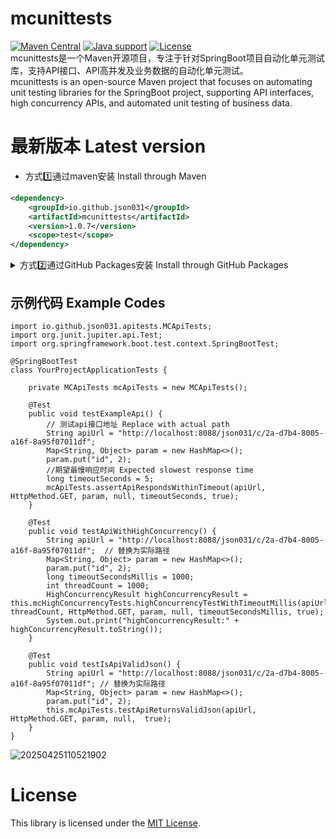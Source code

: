 # mcunittests
[![Maven Central](https://img.shields.io/maven-central/v/io.github.json031/mcunittests?logo=apache-maven&logoColor=white)](https://search.maven.org/artifact/io.github.json031/mcunittests)
[![Java support](https://img.shields.io/badge/Java-8+-green?logo=java&logoColor=white)](https://openjdk.java.net/)
[![License](https://img.shields.io/badge/license-MIT-brightgreen.svg)](https://github.com/Json031/mcunittests/blob/main/LICENSE)
<br>
mcunittests是一个Maven开源项目，专注于针对SpringBoot项目自动化单元测试库，支持API接口、API高并发及业务数据的自动化单元测试。
<br>mcunittests is an open-source Maven project that focuses on automating unit testing libraries for the SpringBoot project, supporting API interfaces, high concurrency APIs, and automated unit testing of business data.

# 最新版本 Latest version
* 方式1️⃣通过maven安装 Install through Maven
```xml
<dependency>
	<groupId>io.github.json031</groupId>
	<artifactId>mcunittests</artifactId>
	<version>1.0.7</version>
	<scope>test</scope>
</dependency>

```

<details>
  <summary>方式2️⃣通过GitHub Packages安装 Install through GitHub Packages</summary>

* 配置 Maven 仓库，在项目的 `pom.xml` 文件的repositories中，添加 GitHub Packages 仓库配置：
<br>Configure the Maven repository and add the GitHub Packages repository configuration in the repositories of the project's pom. xml file

```xml
  <repository>
    <id>github</id>
    <name>GitHub Json031 Apache Maven Packages</name>
    <url>https://maven.pkg.github.com/json031/mcunittests</url>
  </repository>
```

* 添加依赖 Add Dependency
在 pom.xml 中添加以下依赖：
<br>Add the following dependencies in pom.xml:

```
  <dependency>
    <groupId>io.github.json031</groupId>
    <artifactId>mcunittests</artifactId>
    <version>1.0.7</version>
  </dependency>
```

* 配置认证 Configuration authentication
在 ~/.m2/settings.xml 的servers中，配置 GitHub 的认证信息：
<br>In ~/.m2/settings.xml servers tag, configure GitHub authentication information:

```
  <server>
    <id>github</id>
    <username>your-github-username</username>
    <password>your-github-TOKEN</password>
  </server>
```

</details>

## 示例代码 Example Codes
```
import io.github.json031.apitests.MCApiTests;
import org.junit.jupiter.api.Test;
import org.springframework.boot.test.context.SpringBootTest;

@SpringBootTest
class YourProjectApplicationTests {

	private MCApiTests mcApiTests = new MCApiTests();

	@Test
	public void testExampleApi() {
		// 测试api接口地址 Replace with actual path
		String apiUrl = "http://localhost:8088/json031/c/2a-d7b4-8005-a16f-8a95f07011df"; 
		Map<String, Object> param = new HashMap<>();
		param.put("id", 2);
		//期望最慢响应时间 Expected slowest response time
		long timeoutSeconds = 5;
		mcApiTests.assertApiRespondsWithinTimeout(apiUrl, HttpMethod.GET, param, null, timeoutSeconds, true);
	}

	@Test
	public void testApiWithHighConcurrency() {
		String apiUrl = "http://localhost:8088/json031/c/2a-d7b4-8005-a16f-8a95f07011df";  // 替换为实际路径
		Map<String, Object> param = new HashMap<>();
		param.put("id", 2);
		long timeoutSecondsMillis = 1000;
		int threadCount = 1000;
		HighConcurrencyResult highConcurrencyResult = this.mcHighConcurrencyTests.highConcurrencyTestWithTimeoutMillis(apiUrl, threadCount, HttpMethod.GET, param, null, timeoutSecondsMillis, true);
		System.out.print("highConcurrencyResult:" + highConcurrencyResult.toString());
	}

	@Test
	public void testIsApiValidJson() {
		String apiUrl = "http://localhost:8088/json031/c/2a-d7b4-8005-a16f-8a95f07011df"; // 替换为实际路径
		Map<String, Object> param = new HashMap<>();
		param.put("id", 2);
		this.mcApiTests.testApiReturnsValidJson(apiUrl, HttpMethod.GET, param, null,  true);
	}
}

```
![20250425110521902](https://github.com/user-attachments/assets/e8024cb3-d27f-46a6-9f01-be3ca6f96ef3)

# License
This library is licensed under the [MIT License](https://github.com/Json031/mcunittests/blob/main/LICENSE).
